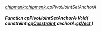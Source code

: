_[chipmunk](../../modules/chipmunk/chipmunk-module.md):[chipmunk](../../modules/chipmunk/chipmunk-module.md).cpPivotJointSetAnchorA_
##### Function cpPivotJointSetAnchorA:Void( constraint:[cpConstraint](../../modules/chipmunk/chipmunk-cpconstraint.md),anchorA:[cpVect](../../modules/chipmunk/chipmunk-cpvect.md) )
